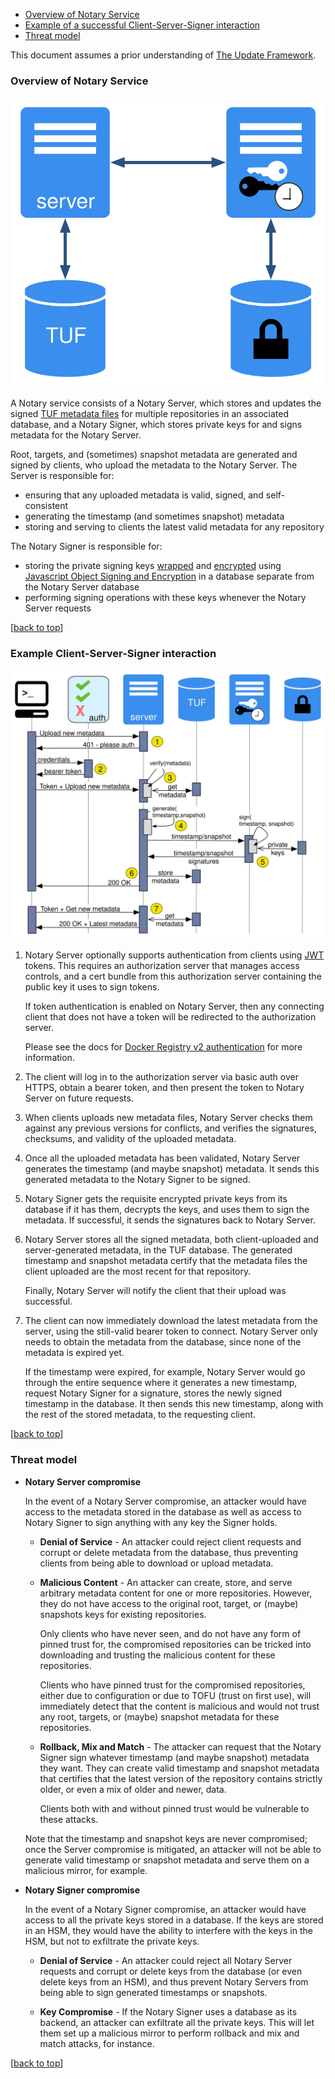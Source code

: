 <!--[metadata]>
+++
title = "Notary Service Architecture"
description = "How the three requisite notary components interact"
keywords = ["docker, notary, notary-client, docker content trust, content trust, notary-server, notary server, notary-signer, notary signer, notary architecture"]
[menu.main]
parent="mn_notary"
weight=3
+++
<![end-metadata]-->

<a name="top"></a>

- [Overview of Notary Service](#overview)
- [Example of a successful Client-Server-Signer interaction](#information-flow)
- [Threat model](#threat-model)

This document assumes a prior understanding of
[The Update Framework](https://theupdateframework.github.io/).

### Overview of Notary Service <a name="overview"></a>

![Notary Service Architecture Diagram](service-architecture.svg)

A Notary service consists of a Notary Server, which stores and updates the signed
[TUF metadata files](
https://github.com/theupdateframework/tuf/blob/develop/docs/tuf-spec.txt#L348)
for multiple repositories in an associated database, and a Notary Signer, which
stores private keys for and signs metadata for the Notary Server.

Root, targets, and (sometimes) snapshot metadata are generated and signed by
clients, who upload the metadata to the Notary Server.  The Server is
responsible for:

- ensuring that any uploaded metadata is valid, signed, and self-consistent
- generating the timestamp (and sometimes snapshot) metadata
- storing and serving to clients the latest valid metadata for any repository

The Notary Signer is responsible for:

- storing the private signing keys
[wrapped](
https://tools.ietf.org/html/draft-ietf-jose-json-web-algorithms-31#section-4.4)
and [encrypted](
https://tools.ietf.org/html/draft-ietf-jose-json-web-algorithms-31#section-4.8)
using [Javascript Object Signing and Encryption](
https://github.com/dvsekhvalnov/jose2go) in a database separate from the
Notary Server database
- performing signing operations with these keys whenever the Notary Server requests

[[back to top](#top)]

### Example Client-Server-Signer interaction <a name="information-flow"></a>

![Notary Service Sequence Diagram](metadata-sequence.svg)

1. Notary Server optionally supports authentication from clients using
   [JWT](http://jwt.io/) tokens.  This requires an authorization server that
   manages access controls, and a cert bundle from this authorization server
   containing the public key it uses to sign tokens.

   If token authentication is enabled on Notary Server, then any connecting
   client that does not have a token will be redirected to the authorization
   server.

   Please see the docs for [Docker Registry v2 authentication](
   https://github.com/docker/distribution/blob/master/docs/spec/auth/token.md)
   for more information.

2. The client will log in to the authorization server via basic auth over HTTPS,
   obtain a bearer token, and then present the token to Notary Server on future
   requests.

3. When clients uploads new metadata files, Notary Server checks them against
   any previous versions for conflicts, and verifies the signatures, checksums,
   and validity of the uploaded metadata.

4. Once all the uploaded metadata has been validated, Notary Server
   generates the timestamp (and maybe snapshot) metadata.  It sends this
   generated metadata to the Notary Signer to be signed.

5. Notary Signer gets the requisite encrypted private keys from its database if
   it has them, decrypts the keys, and uses them to sign the metadata.  If
   successful, it sends the signatures back to Notary Server.

6. Notary Server stores all the signed metadata, both client-uploaded and
   server-generated metadata, in the TUF database. The generated timestamp and
   snapshot metadata certify that the metadata files the client uploaded are the
   most recent for that repository.

   Finally, Notary Server will notify the client that their upload was successful.

7. The client can now immediately download the latest metadata from the server,
   using the still-valid bearer token to connect.  Notary Server only needs to
   obtain the metadata from the database, since none of the metadata is expired
   yet.

   If the timestamp were expired, for example, Notary Server would go through
   the entire sequence where it generates a new timestamp, request Notary Signer
   for a signature, stores the newly signed timestamp in the database.  It then
   sends this new timestamp, along with the rest of the stored metadata, to the
   requesting client.


[[back to top](#top)]

### Threat model <a name="threat-model"></a>

- **Notary Server compromise**

	In the event of a Notary Server compromise, an attacker would have access to
	the metadata stored in the database as well as access to Notary Signer to
   sign anything with any key the Signer holds.

	- **Denial of Service** - An attacker could reject client requests and corrupt
   	or delete metadata from the database, thus preventing clients from being
      able to download or upload metadata.

	- **Malicious Content** - An attacker can create, store, and serve arbitrary
      metadata content for one or more repositories.  However, they do not have
      access to the original root, target, or (maybe) snapshots keys for
      existing repositories.

      Only clients who have never seen, and do not have any form of pinned trust
      for, the compromised repositories can be tricked into downloading and
      trusting the malicious content for these repositories.

      Clients who have pinned trust for the compromised repositories, either
      due to configuration or due to TOFU (trust on first use), will immediately
      detect that the content is malicious and would not trust any root, targets,
      or (maybe) snapshot metadata for these repositories.

   - **Rollback, Mix and Match** - The attacker can request that
      the Notary Signer sign whatever timestamp (and maybe snapshot) metadata
      they want.  They can create valid timestamp and snapshot metadata that
      certifies that the latest version of the repository contains
      strictly older, or even a mix of older and newer, data.

      Clients both with and without pinned trust would be vulnerable to these
      attacks.

   Note that the timestamp and snapshot keys are never compromised; once the
   Server compromise is mitigated, an attacker will not be able to generate
   valid timestamp or snapshot metadata and serve them on a malicious mirror, for
   example.

- **Notary Signer compromise**

   In the event of a Notary Signer compromise, an attacker would have access to
   all the private keys stored in a database.  If the keys are stored in an HSM,
   they would have the ability to interfere with the keys in the HSM, but not
   to exfiltrate the private keys.

   - **Denial of Service** - An attacker could reject all Notary Server requests
      and corrupt or delete keys from the database (or even delete keys from an
      HSM), and thus prevent Notary Servers from being able to sign generated
      timestamps or snapshots.

   - **Key Compromise** - If the Notary Signer uses a database as its backend,
      an attacker can exfiltrate all the private keys.  This will let them set
      up a malicious mirror to perform rollback and mix and match attacks,
      for instance.

[[back to top](#top)]
